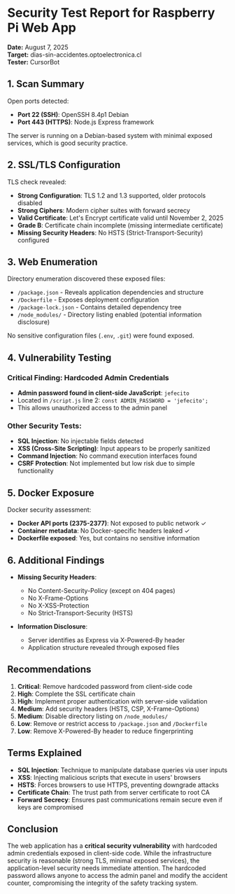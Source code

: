 # Security Test Report for Raspberry Pi Web App

**Date:** August 7, 2025  
**Target:** dias-sin-accidentes.optoelectronica.cl  
**Tester:** CursorBot  

## 1. Scan Summary

Open ports detected:
- **Port 22 (SSH)**: OpenSSH 8.4p1 Debian
- **Port 443 (HTTPS)**: Node.js Express framework

The server is running on a Debian-based system with minimal exposed services, which is good security practice.

## 2. SSL/TLS Configuration

TLS check revealed:
- **Strong Configuration**: TLS 1.2 and 1.3 supported, older protocols disabled
- **Strong Ciphers**: Modern cipher suites with forward secrecy
- **Valid Certificate**: Let's Encrypt certificate valid until November 2, 2025
- **Grade B**: Certificate chain incomplete (missing intermediate certificate)
- **Missing Security Headers**: No HSTS (Strict-Transport-Security) configured

## 3. Web Enumeration

Directory enumeration discovered these exposed files:
- `/package.json` - Reveals application dependencies and structure
- `/Dockerfile` - Exposes deployment configuration
- `/package-lock.json` - Contains detailed dependency tree
- `/node_modules/` - Directory listing enabled (potential information disclosure)

No sensitive configuration files (`.env`, `.git`) were found exposed.

## 4. Vulnerability Testing

### Critical Finding: Hardcoded Admin Credentials
- **Admin password found in client-side JavaScript**: `jefecito`
- Located in `/script.js` line 2: `const ADMIN_PASSWORD = 'jefecito';`
- This allows unauthorized access to the admin panel

### Other Security Tests:
- **SQL Injection**: No injectable fields detected
- **XSS (Cross-Site Scripting)**: Input appears to be properly sanitized
- **Command Injection**: No command execution interfaces found
- **CSRF Protection**: Not implemented but low risk due to simple functionality

## 5. Docker Exposure

Docker security assessment:
- **Docker API ports (2375-2377)**: Not exposed to public network ✓
- **Container metadata**: No Docker-specific headers leaked ✓
- **Dockerfile exposed**: Yes, but contains no sensitive information

## 6. Additional Findings

- **Missing Security Headers**:
  - No Content-Security-Policy (except on 404 pages)
  - No X-Frame-Options
  - No X-XSS-Protection
  - No Strict-Transport-Security (HSTS)
  
- **Information Disclosure**:
  - Server identifies as Express via X-Powered-By header
  - Application structure revealed through exposed files

## Recommendations

1. **Critical**: Remove hardcoded password from client-side code
2. **High**: Complete the SSL certificate chain
3. **High**: Implement proper authentication with server-side validation
4. **Medium**: Add security headers (HSTS, CSP, X-Frame-Options)
5. **Medium**: Disable directory listing on `/node_modules/`
6. **Low**: Remove or restrict access to `/package.json` and `/Dockerfile`
7. **Low**: Remove X-Powered-By header to reduce fingerprinting

## Terms Explained

- **SQL Injection**: Technique to manipulate database queries via user inputs
- **XSS**: Injecting malicious scripts that execute in users' browsers
- **HSTS**: Forces browsers to use HTTPS, preventing downgrade attacks
- **Certificate Chain**: The trust path from server certificate to root CA
- **Forward Secrecy**: Ensures past communications remain secure even if keys are compromised

## Conclusion

The web application has a **critical security vulnerability** with hardcoded admin credentials exposed in client-side code. While the infrastructure security is reasonable (strong TLS, minimal exposed services), the application-level security needs immediate attention. The hardcoded password allows anyone to access the admin panel and modify the accident counter, compromising the integrity of the safety tracking system.